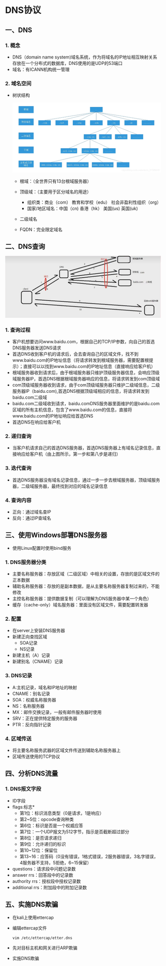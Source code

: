 # DNS协议

## 一、DNS

### 1. 概念

- DNS（domain name system)域名系统，作为将域名的IP地址相互映射关系存放在一个分布式的数据库，DNS使用的是UDP的53端口
- 域名：有ICANN机构统一管理

### 2. 域名空间

- 树状结构

  ![](../../picture/gbsNo5tMJ6S28qD.png)

  - 根域：（全世界只有13台根域服务器）

  - 顶级域：（主要用于区分域名的用途）

    - 组织类：商业（com）		教育和学校（edu）			社会非盈利性组织（org）
    - 国家/地区域名：中国（cn)  			香港（hk）  		   美国(us)    		英国(uk)

  - 二级域名

  - FQDN：完全限定域名 

    

## 二、DNS查询

![image-20220727120114614](../../picture/7b00b939e7f2474e861c1eae9de34e41.png)

### 1. 查询过程

- 客户机想要访问www.baidu.com，根据自己的TCP/IP参数，向自己的首选DNS服务器发送DNS请求
- 首选DNS收到客户机的请求后，会去查询自己的区域文件，找不到www.baidu.com的IP地址信息（将请求转发到根域服务器，需要配置根提示）；直接可以以找到www.baidu.com的IP地址信息（直接响应给客户机）
- 根域服务器收到请求后，由于根域服务器只维护顶级服务器信息，会响应顶级域服务器IP，首选DNS根据根域服务器响应的信息，将请求转发到com顶级域
- com顶级域服务器收到请求，由于com顶级域服务器只维护二级域信息，二级服务器IP（baidu.com),首选DNS根据顶级域相应的信息，将请求转发到baidu.com二级域
- baidu.com二级域收到请求，baidu.comDNS服务器里面维护的是baidu.com区域的所有主机信息，包含了www.baidu.com的信息，直接将www.baidu.com的IP地址响应给首选DNS
- 首选DNS在响应给客户机

### 2. 递归查询

- 当客户机请求自己的首选DNS服务器，首选DNS服务器上有域名记录信息，直接响应给客户机（由上图所示，第一步和第八步是递归）

### 3. 迭代查询

- 首选DNS服务器没有域名记录信息，通过一步一步去根域服务器，顶级域服务器，二级域服务器，最终找到对应的域名记录信息

### 4. 查询内容

- 正向：通过域名查IP
- 反向：通过IP查域名

## 三、使用Windows部署DNS服务器

-  使用Linux配置时使用bind服务

### 1. DNS服务器分类

- 主要名称服务器：存放区域（二级区域）中相关的设置，存放的是区域文件的正本数据
- 辅助名称服务器：存放的是副本数据，是从主要名称服务器复制过来的，不能修改
- 主控名称服务器：提供数据复制（可以理解为DNS服务器中某一个角色）
- 缓存（cache-only）域名服务器：里面没有区域文件，需要配置转发器

### 2. 配置

- 在server上安装DNS服务器
- 新建正向查找区域
  - SOA记录
  - NS记录
- 新建主机（A）记录
- 新建别名（CNAME）记录

### 3. DNS记录

- A:主机记录，域名和IP地址的映射
- CNAME：别名记录
- SOA：权威名称服务器
- NS：名称服务器
- MX：邮件交换记录，一般有邮件服务器时使用
- SRV：正在提供特定服务的服务器
- PTR：反向指针记录

### 4. 区域传送

- 将主要名称服务武器的区域文件传送到辅助名称服务器上
- 区域传送使用的TCP协议

## 四、分析DNS流量

### 1. DNS报文字段

- ID字段
- flags:标志*
  - 第1位：标识消息类型（0是请求，1是响应）
  - 第2~5位：opcode查询种类
  - 第6位：标识是否是一个权威应答
  - 第7位：一个UDP报文为512字节，指示是否截断超过部分
  - 第8位：是否请求递归
  - 第9位：允许递归的标识
  - 第10~12位：保留位
  - 第13~16：应答码（0没有错误，1格式错误，2服务器错误，3名字错误，4服务器不支持，5拒绝，6~15保留）
- questions：请求段中问题记录数
- answer rrs：回答段中的记录数
- authority rrs：授权段中授权记录数
- additional rrs：附加段中的附加记录数

## 五、实施DNS欺骗

- 在kali上使用ettercap

- 编辑ettercap文件

  ```
  vim /etc/ettercap/etter.dns
  ```

- 先对目标主机和网关进行ARP欺骗

- 实施DNS欺骗





